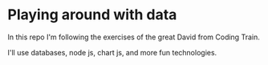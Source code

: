 # Playing around with data

In this repo I'm following the exercises of the great David from Coding Train.

I'll use databases, node js, chart js, and more fun technologies.
